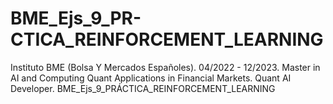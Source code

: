# BME_Ejs_9_PR-CTICA_REINFORCEMENT_LEARNING
Instituto BME (Bolsa Y Mercados Españoles). 04/2022 - 12/2023. Master in AI and Computing Quant Applications in Financial Markets. Quant AI Developer. BME_Ejs_9_PRÁCTICA_REINFORCEMENT_LEARNING
